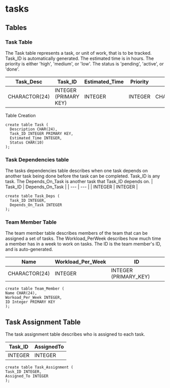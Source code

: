 # tasks

## Tables
### Task Table
The Task table represents a task, or unit of work, that is to be tracked.
Task_ID is automatically generated.
The estimated time is in hours.
The priority is either 'high', 'medium', or 'low'.
The status is 'pending', 'active', or 'done'.

| Task_Desc     | Task_ID               | Estimated_Time | Priority | STATUS |
|---------------|-----------------------|----------------| --- | --- |
| CHARACTOR(24) | INTEGER (PRIMARY KEY) | INTEGER        | INTEGER | CHARACTOR(10) |

Table Creation
```
create table Task ( 
  Description CHAR(24), 
  Task_ID INTEGER PRIMARY KEY, 
  Estimated_Time INTEGER,
  Status CHAR(10)
);
```
### Task Dependencies table 

The tasks dependencies table describes when one task depends on another task being done
before the task can be completed.
Task_ID is any task.
The Depends_On_Task is another task that Task_ID depends on.
| Task_ID | Depends_On_Task |
| --- | --- |
| INTEGER | INTEGER |
```
create table Task_Deps (  
  Task_ID INTEGER, 
  Depends_On_Task INTEGER
);
```
### Team Member Table
The team member table describes members of the team that can be assigned a set of tasks.
The Workload_PerWeek describes how much time a member has in a week to work on tasks.
The ID is the team member's ID, and is auto-generated.

| Name | Workload_Per_Week | ID |
| --- | --- | --- |
| CHARACTOR(24) | INTEGER | INTEGER (PRIMARY_KEY) |
```
create table Team_Member (
Name CHAR(24),
Workoad_Per_Week INTEGER,
ID Integer PRIMARY KEY
);
```
## Task Assignment Table

The task assignment table describes who is assigned to each task.

| Task_ID | AssignedTo | 
| --- | --- |
| INTEGER | INTEGER |

```
create table Task_Assignment (
Task_ID INTEGER,
Assigned_To INTEGER
);
```
